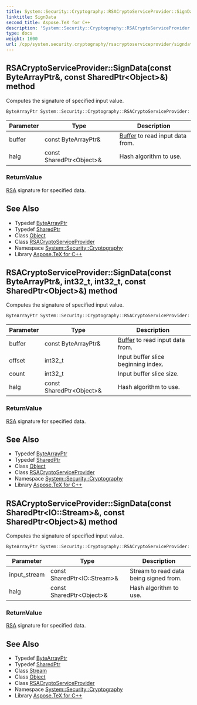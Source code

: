 ```yaml
---
title: System::Security::Cryptography::RSACryptoServiceProvider::SignData method
linktitle: SignData
second_title: Aspose.TeX for C++
description: 'System::Security::Cryptography::RSACryptoServiceProvider::SignData method. Computes the signature of specified input value in C++.'
type: docs
weight: 1600
url: /cpp/system.security.cryptography/rsacryptoserviceprovider/signdata/
---
```

## RSACryptoServiceProvider::SignData(const ByteArrayPtr\&, const SharedPtr\<Object\>\&) method


Computes the signature of specified input value.

```cpp
ByteArrayPtr System::Security::Cryptography::RSACryptoServiceProvider::SignData(const ByteArrayPtr &buffer, const SharedPtr<Object> &halg)
```


| Parameter | Type | Description |
| --- | --- | --- |
| buffer | const ByteArrayPtr\& | [Buffer](../../../system/buffer/) to read input data from. |
| halg | const SharedPtr\<Object\>\& | Hash algorithm to use. |

### ReturnValue

[RSA](../../rsa/) signature for specified data.

## See Also

* Typedef [ByteArrayPtr](../../../system/bytearrayptr/)
* Typedef [SharedPtr](../../../system/sharedptr/)
* Class [Object](../../../system/object/)
* Class [RSACryptoServiceProvider](../)
* Namespace [System::Security::Cryptography](../../)
* Library [Aspose.TeX for C++](../../../)
## RSACryptoServiceProvider::SignData(const ByteArrayPtr\&, int32_t, int32_t, const SharedPtr\<Object\>\&) method


Computes the signature of specified input value.

```cpp
ByteArrayPtr System::Security::Cryptography::RSACryptoServiceProvider::SignData(const ByteArrayPtr &buffer, int32_t offset, int32_t count, const SharedPtr<Object> &halg)
```


| Parameter | Type | Description |
| --- | --- | --- |
| buffer | const ByteArrayPtr\& | [Buffer](../../../system/buffer/) to read input data from. |
| offset | int32_t | Input buffer slice beginning index. |
| count | int32_t | Input buffer slice size. |
| halg | const SharedPtr\<Object\>\& | Hash algorithm to use. |

### ReturnValue

[RSA](../../rsa/) signature for specified data.

## See Also

* Typedef [ByteArrayPtr](../../../system/bytearrayptr/)
* Typedef [SharedPtr](../../../system/sharedptr/)
* Class [Object](../../../system/object/)
* Class [RSACryptoServiceProvider](../)
* Namespace [System::Security::Cryptography](../../)
* Library [Aspose.TeX for C++](../../../)
## RSACryptoServiceProvider::SignData(const SharedPtr\<IO::Stream\>\&, const SharedPtr\<Object\>\&) method


Computes the signature of specified input value.

```cpp
ByteArrayPtr System::Security::Cryptography::RSACryptoServiceProvider::SignData(const SharedPtr<IO::Stream> &input_stream, const SharedPtr<Object> &halg)
```


| Parameter | Type | Description |
| --- | --- | --- |
| input_stream | const SharedPtr\<IO::Stream\>\& | Stream to read data being signed from. |
| halg | const SharedPtr\<Object\>\& | Hash algorithm to use. |

### ReturnValue

[RSA](../../rsa/) signature for specified data.

## See Also

* Typedef [ByteArrayPtr](../../../system/bytearrayptr/)
* Typedef [SharedPtr](../../../system/sharedptr/)
* Class [Stream](../../../system.io/stream/)
* Class [Object](../../../system/object/)
* Class [RSACryptoServiceProvider](../)
* Namespace [System::Security::Cryptography](../../)
* Library [Aspose.TeX for C++](../../../)
